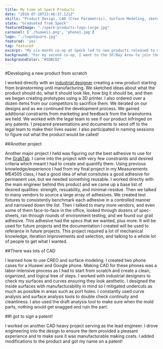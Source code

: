 ```yaml
---
title: My time at Speck Products
date: "2018-07-10T23:46:37.121Z"
skills: "Product Design, CAD (Creo Parametric), Surface Modeling, sketching, sourcing, talking to vendors"
state: "Graduated from Speck"
featuredImage: "./speck-products-logo-large.jpg"
carousel: ['./huawei1.png', 'phone1.jpg']
logo: "./logoSquare.jpg"
featured: 'yes'
tag: featured
excerpt: "My six-month co-op at Speck led to new products released to market, and a patent under my name."
background: "For my second co-op, I went to the SF/Bay Area to join the Speck team"
backgroundColor: "#5DBCD2"
---
```


#Developing a new product from scratch

I worked directly with an [industrial designer](https://www.instagram.com/sketchypat/) creating a new product starting from brainstorming until manufacturing. We sketched ideas about what the product should do, what it should look like, how big it should be, and then we began creating prototypes using a 3D printer. I also ordered over a dozen items from our competitors to sacrifice them. We iterated on our designs and as we continued the development process. We gained additional constraints from marketing and feedback from the brainstorms we held. We worked with the legal team to see if our product infringed on any patents. I prepared presentations and documents to send off to the legal team to make their lives easier. I also participated in naming sessions to figure out what the product would be called!

##Another project

Another major project I held was figuring out the best adhesive to use for the [GrabTab](https://www.speckproducts.com/accessories/grabtab/SPK-GTAB.html?ranMID=40350&ranEAID=a1LgFw09t88&ranSiteID=a1LgFw09t88-H235_oQ__a_QrXcD3mWy9g&utm_source=2126220&utm_medium=Linkshare&siteID=a1LgFw09t88-H235_oQ__a_QrXcD3mWy9g). I came into the project with very few constraints and desired criteria which meant I had to create and quantify them. Using previous knowledge/experience I had from my final project in my Measurements ME4505 class, I had a good idea of what consitutes a good adhesive for permanent use, but we needed something reusable. I worked directly with the main engineer behind this product and we came up a base list of desired qualities: strength, resuability, and minimal-residue. Then we talked to many vendors to source a large array of adhesives. We created test fixtures to consistently benchmark each adhesive in a controlled manner and narrowed down the list. Then I talked to many more vendors, and even some of them face-to-face in the office, looked through dozens of spec-sheets, ran through rounds of environment testing, and we found our grail adhesive. This adhesive had the specs that we wanted, plus more. It will be used for future projects and the documentation I created will be used to referance in future projects. This project required a lot of mechanical knowledge, iteration improvements and selection, and talking to a whole lot of people to get what I wanted.

##There was lots of CAD

I learned how to use CREO and surface modeling. I created two phone cases for a Huawei and Google phone. Making CAD for these phones was a labor-intensive process as I had to start from scratch and create a clean, organized, and logical tree of steps. I worked with industrial designers to check my surfaces and curves ensuring they look aesthetic. I designed the inside surfaces with manufacturability in mind so I mitigated undercuts as much as possible in areas such as port holes. I constantly used curve analysis and surface analysis tools to double check continuity and cleanliness. I also used the draft analysis tool to make sure when the mold parts, nothing would get snagged and ruin the part. 

##I got to sign a patent!

I worked on another CAD heavy project serving as the lead engineer. I drove engineering into the design to ensure the item provided a pleasant experience and to make sure it was manufacturable making costs. I added modifications to the product and got my name on a patent!
